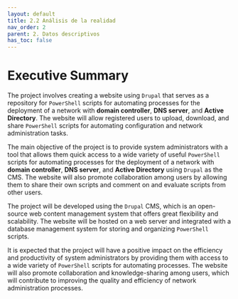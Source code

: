 ```yaml
---
layout: default
title: 2.2 Análisis de la realidad
nav_order: 2
parent: 2. Datos descriptivos
has_toc: false
---
```


# Executive Summary

The project involves creating a website using `Drupal`  that serves as a repository for `PowerShell` scripts for automating processes for the deployment of a network with **domain controller**, **DNS server**, and **Active Directory**. The website will allow registered users to upload, download, and share `PowerShell` scripts for automating configuration and network administration tasks.

The main objective of the project is to provide system administrators with a tool that allows them quick access to a wide variety of useful `PowerShell` scripts for automating processes for the deployment of a network with **domain controller**, **DNS server**, and **Active Directory** using `Drupal` as the CMS. The website will also promote collaboration among users by allowing them to share their own scripts and comment on and evaluate scripts from other users.

The project will be developed using the `Drupal` CMS, which is an open-source web content management system that offers great flexibility and scalability. The website will be hosted on a web server and integrated with a database management system for storing and organizing `PowerShell` scripts.

It is expected that the project will have a positive impact on the efficiency and productivity of system administrators by providing them with access to a wide variety of `PowerShell` scripts for automating processes. The website will also promote collaboration and knowledge-sharing among users, which will contribute to improving the quality and efficiency of network administration processes.
